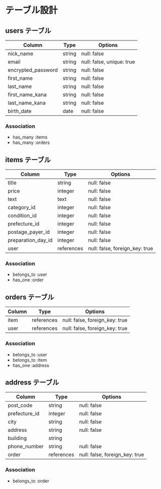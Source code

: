 # テーブル設計

## users テーブル

| Column             | Type          | Options               |
| ------------------ | ------------- | --------------------- |
| nick_name          | string        | null: false           |
| email              | string        | null: false, unique: true|
| encrypted_password | string        | null: false           |
| first_name         | string        | null: false           |
| last_name          | string        | null: false           |
| first_name_kana    | string        | null: false           |
| last_name_kana     | string        | null: false           |
| birth_date         | date          | null: false           |

### Association
 - has_many :items
 - has_many :orders

## items テーブル

| Column             | Type           | Options              |
| ------------------ | -------------- | -------------------- |
| title              | string         | null: false          |
| price              | integer        | null: false          |
| text               | text           | null: false          |
| category_id        | integer        | null: false          |
| condition_id       | integer        | null: false          |
| prefecture_id      | integer        | null: false          |
| postage_payer_id   | integer        | null: false          |
| preparation_day_id | integer        | null: false          |
| user               | references     | null: false, foreign_key: true |

### Association
 - belongs_to :user
 - has_one :order

## orders テーブル

| Column          | Type            | Options                |
| --------------- | --------------- | ---------------------- |
| item            | references      | null: false, foreign_key: true |
| user           | references      | null: false, foreign_key: true |

### Association
 - belongs_to :user
 - belongs_to :item
 - has_one :address

## address テーブル

| Column          | Type            | Options                |
| --------------- | --------------- | ---------------------- |
| post_code       | string          | null: false            |
| prefecture_id   | integer         | null: false            |
| city            | string          | null: false            |
| address         | string          | null: false            |
| building        | string          |
| phone_number    | string          | null: false            |
| order           | references      | null: false, foreign_key: true |

### Association
 - belongs_to :order